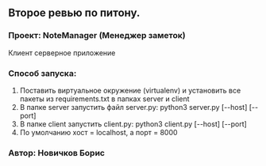 ## Второе ревью по питону.
### Проект: NoteManager (Менеджер заметок)

Клиент серверное приложение

### Способ запуска:
1. Поставить виртуальное окружение (virtualenv) и установить все пакеты из requirements.txt в папках server и client
2. В папке server запустить файл server.py: python3 server.py [--host] [--port]
3. В папке client запустить client.py: python3 client.py [--host] [--port]
4. По умолчанию хост = localhost, а порт = 8000

### Автор: Новичков Борис
